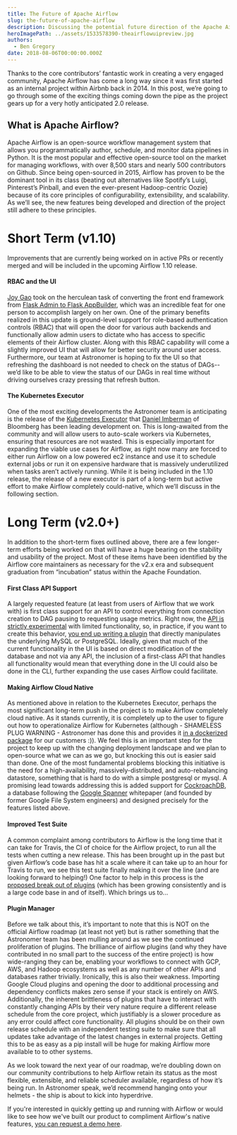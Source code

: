 ```yaml
---
title: The Future of Apache Airflow
slug: the-future-of-apache-airflow
description: Discussing the potential future direction of the Apache Airflow project.
heroImagePath: ../assets/1533578390-theairflowuipreview.jpg
authors:
  - Ben Gregory
date: 2018-08-06T00:00:00.000Z
---
```


Thanks to the core contributors’ fantastic work in creating a very engaged community, Apache Airflow has come a long way since it was first started as an internal project within Airbnb back in 2014. In this post, we’re going to go through some of the exciting things coming down the pipe as the project gears up for a very hotly anticipated 2.0 release.

## What is Apache Airflow?

Apache Airflow is an open-source workflow management system that allows you programmatically author, schedule, and monitor data pipelines in Python. It is the most popular and effective open-source tool on the market for managing workflows, with over 8,500 stars and nearly 500 contributors on Github. Since being open-sourced in 2015, Airflow has proven to be the dominant tool in its class (beating out alternatives like Spotify’s Luigi, Pinterest’s Pinball, and even the ever-present Hadoop-centric Oozie) because of its core principles of configurability, extensibility, and scalability. As we’ll see, the new features being developed and direction of the project still adhere to these principles.

# Short Term (v1.10)

Improvements that are currently being worked on in active PRs or recently merged and will be included in the upcoming Airflow 1.10 release.

#### RBAC and the UI
[Joy Gao](https://twitter.com/joygao) took on the herculean task of converting the front end framework from [Flask Admin to Flask AppBuilder](https://issues.apache.org/jira/browse/AIRFLOW-1433), which was an incredible feat for one person to accomplish largely on her own. One of the primary benefits realized in this update is ground-level support for role-based authentication controls (RBAC) that will open the door for various auth backends and functionally allow admin users to dictate who has access to specific elements of their Airflow cluster. Along with this RBAC capability will come a slightly improved UI that will allow for better security around user access. Furthermore, our team at Astronomer is hoping to fix the UI so that refreshing the dashboard is not needed to check on the status of DAGs--we’d like to be able to view the status of our DAGs in real time without driving ourselves crazy pressing that refresh button.

#### The Kubernetes Executor
One of the most exciting developments the Astronomer team is anticipating is the release of the [Kubernetes Executor](https://github.com/apache/incubator-airflow/blob/v1-10-stable/airflow/contrib/executors/kubernetes_executor.py) that [Daniel Imberman](https://github.com/dimberman) of Bloomberg has been leading development on. This is long-awaited from the community and will allow users to auto-scale workers via Kubernetes, ensuring that resources are not wasted. This is especially important for expanding the viable use cases for Airflow, as right now many are forced to either run Airflow on a low powered ec2 instance and use it to schedule external jobs or run it on expensive hardware that is massively underutilized when tasks aren’t actively running. While it is being included in the 1.10 release, the release of a new executor is part of a long-term but active effort to make Airflow completely could-native, which we’ll discuss in the following section.

# Long Term (v2.0+)

In addition to the short-term fixes outlined above, there are a few longer-term efforts being worked on that will have a huge bearing on the stability and usability of the project. Most of these items have been identified by the Airflow core maintainers as necessary for the v2.x era and subsequent graduation from “incubation” status within the Apache Foundation.

#### First Class API Support
A largely requested feature (at least from users of Airflow that we work with) is first class support for an API to control everything from connection creation to DAG pausing to requesting usage metrics. Right now, the [API is strictly experimental](https://github.com/apache/incubator-airflow/tree/master/airflow/api/common/experimental) with limited functionality, so, in practice, if you want to create this behavior, [you end up writing a plugin](https://github.com/airflow-plugins/airflow_api_plugin) that directly manipulates the underlying MySQL or PostgreSQL. Ideally, given that much of the current functionality in the UI is based on direct modification of the database and not via any API, the inclusion of a first-class API that handles all functionality would mean that everything done in the UI could also be done in the CLI, further expanding the use cases Airflow could facilitate.

#### Making Airflow Cloud Native
As mentioned above in relation to the Kubernetes Executor, perhaps the most significant long-term push in the project is to make Airflow completely cloud native. As it stands currently, it is completely up to the user to figure out how to operationalize Airflow for Kubernetes (although - SHAMELESS PLUG WARNING - Astronomer has done this and provides it [in a dockerized package](http://github.com/astronomerio/astronomer) for our customers :)). We feel this is an important step for the project to keep up with the changing deployment landscape and we plan to open-source what we can as we go, but knocking this out is easier said than done. One of the most fundamental problems blocking this initiative is the need for a high-availability, massively-distributed, and auto-rebalancing datastore, something that is hard to do with a simple postgresql or mysql. A promising lead towards addressing this is added support for [CockroachDB](https://www.cockroachlabs.com/), a database following the [Google Spanner](https://cloud.google.com/spanner/docs/whitepapers) whitepaper (and founded by former Google File System engineers) and designed precisely for the features listed above. 

#### Improved Test Suite
A common complaint among contributors to Airflow is the long time that it can take for Travis, the CI of choice for the Airflow project, to run all the tests when cutting a new release. This has been brought up in the past but given Airflow’s code base has hit a scale where it can take up to an hour for Travis to run, we see this test suite finally making it over the line (and are looking forward to helping!) One factor to help in this process is the [proposed break out of plugins](https://issues.apache.org/jira/browse/AIRFLOW-2732) (which has been growing consistently and is a large code base in and of itself). Which brings us to...

#### Plugin Manager
Before we talk about this, it’s important to note that this is NOT on the official Airflow roadmap (at least not yet) but is rather something that the Astronomer team has been mulling around as we see the continued proliferation of plugins. The brilliance of airflow plugins (and why they have contributed in no small part to the success of the entire project) is how wide-ranging they can be, enabling your workflows to connect with GCP, AWS, and Hadoop ecosystems as well as any number of other APIs and databases rather trivially. Ironically, this is also their weakness. Importing Google Cloud plugins and opening the door to additional processing and dependency conflicts makes zero sense if your stack is entirely on AWS. Additionally, the inherent brittleness of plugins that have to interact with constantly changing APIs by their very nature require a different release schedule from the core project, which justifiably is a slower procedure as any error could affect core functionality. All plugins should be on their own release schedule with an independent testing suite to make sure that all updates take advantage of the latest changes in external projects. Getting this to be as easy as a pip install will be huge for making Airflow more available to to other systems. 


As we look toward the next year of our roadmap, we’re doubling down on our community contributions to help Airflow retain its status as the most flexible, extensible, and reliable scheduler available, regardless of how it’s being run. In Astronomer speak, we’d recommend hanging onto your helmets - the ship is about to kick into hyperdrive.

If you're interested in quickly getting up and running with Airflow or would like to see how we've built our product to compliment Airflow's native features, [you can request a demo here](https://www.astronomer.io/#beta-request).


